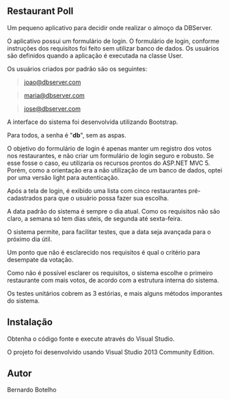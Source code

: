 Restaurant Poll
-------

Um pequeno aplicativo para decidir onde realizar o almoço da DBServer.

O aplicativo possui um formulário de login. O formulário de login, conforme instruções dos requisitos
foi feito sem utilizar banco de dados. Os usuários são definidos quando a aplicação é executada na classe User.

Os usuários criados por padrão são os seguintes:

> joao@dbserver.com
 
> maria@dbserver.com

> jose@dbserver.com

A interface do sistema foi desenvolvida utilizando Bootstrap.

Para todos, a senha é "**db**", sem as aspas.

O objetivo do formulário de login é apenas manter um registro dos votos nos restaurantes, e não criar um
formulário de login seguro e robusto. Se esse fosse o caso, eu utilizaria os recursos prontos do ASP.NET MVC 5. Porém,
como a orientação era a não utilização de um banco de dados, optei por uma versão light para autenticação.

Após a tela de login, é exibido uma lista com cinco restaurantes pré-cadastrados para que o usuário possa fazer sua escolha.

A data padrão do sistema é sempre o dia atual. Como os requisitos não são claro, a semana só tem dias uteis, de segunda até sexta-feira.

O sistema permite, para facilitar testes, que a data seja avançada para o próximo dia útil.

Um ponto que não é esclarecido nos requisitos é qual o critério para desempate da votação.

Como não é possível esclarer os requisitos, o sistema escolhe o primeiro restaurante com mais votos, de acordo com a estrutura interna do sistema.

Os testes unitários cobrem as 3 estórias, e mais alguns métodos imporantes do sistema.

Instalação
-------

Obtenha o código fonte e execute através do Visual Studio.

O projeto foi desenvolvido usando Visual Studio 2013 Community Edition.

Autor
-------

Bernardo Botelho